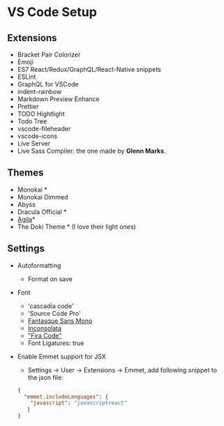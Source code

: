 # VS Code Setup

## Extensions

- Bracket Pair Colorizer
- Emoji
- ES7 React/Redux/GraphQL/React-Native snippets
- ESLint
- GraphQL for VSCode
- indent-rainbow
- Markdown Preview Enhance
- Prettier
- TODO Hightlight
- Todo Tree
- vscode-fileheader
- vscode-icons
- Live Server
- Live Sass Compiler: the one made by **Glenn Marks**.

## Themes

- Monokai *
- Monokai Dimmed
- Abyss
- Dracula Official *
- [Agila](https://github.com/arvi/Agila-Theme)*
- The Doki Theme * (I love their light ones)

## Settings

- Autoformatting
  - Format on save

- Font
  - 'cascadia code'
  - 'Source Code Pro'
  - [Fantasque Sans Mono](https://github.com/belluzj/fantasque-sans)
  - [Inconsolata](https://fonts.google.com/specimen/Inconsolata)
  - ["Fira Code"](https://github.com/tonsky/FiraCode#solution)
  - Font Ligatures: true

- Enable Emmet support for JSX
  - Settings -> User -> Extensions -> Emmet, add following snippet to the json file:
  
  ```json
  {
    "emmet.includeLanguages": {
      "javascript": "javascriptreact"
     }
  }
  ```
